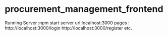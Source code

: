 # procurement_management_frontend

Running Server :npm start
server url:localhost:3000
pages :
http://localhost:3000/login
http://localhost:3000/register
etc.
      
